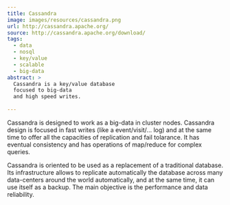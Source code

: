 ```yaml
---
title: Cassandra
image: images/resources/cassandra.png
url: http://cassandra.apache.org/
source: http://cassandra.apache.org/download/
tags: 
  - data
  - nosql
  - key/value
  - scalable
  - big-data
abstract: >
  Cassandra is a key/value database
  focused to big-data
  and high speed writes.
  
---
```

Cassandra is designed to work as a big-data in cluster nodes.
Cassandra design is focused in fast writes
(like a event/visit/... log) and at the same time to offer
all the capacities of replication and fail tolarance.
It has eventual consistency and has
operations of map/reduce for complex queries.

Cassandra is oriented to be used as a replacement
of a traditional database. 
Its infrastructure allows to replicate automatically the database
across many data-centers around the world automatically,
and at the same time, it can use itself as a backup.
The main objective is the performance and data reliability.

